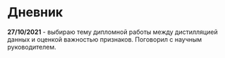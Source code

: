# Дневник

**27/10/2021** - выбираю тему дипломной работы между дистилляцией данных и оценкой важностью признаков. Поговорил с научным руководителем.  


